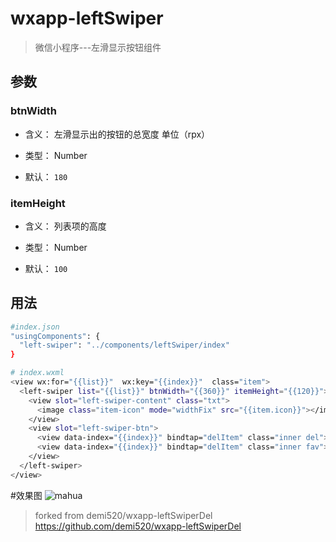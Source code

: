 # wxapp-leftSwiper

> 微信小程序---左滑显示按钮组件

## 参数

### btnWidth

- 含义： 左滑显示出的按钮的总宽度 单位（rpx）

- 类型： Number

- 默认： ``` 180 ```

### itemHeight 

- 含义： 列表项的高度

- 类型： Number

- 默认： ``` 100 ```

## 用法

``` bash
#index.json
"usingComponents": {
  "left-swiper": "../components/leftSwiper/index"
}

# index.wxml
<view wx:for="{{list}}"  wx:key="{{index}}"  class="item">
  <left-swiper list="{{list}}" btnWidth="{{360}}" itemHeight="{{120}}">
    <view slot="left-swiper-content" class="txt">
      <image class="item-icon" mode="widthFix" src="{{item.icon}}"></image>{{item.txt}}
    </view>
    <view slot="left-swiper-btn">
      <view data-index="{{index}}" bindtap="delItem" class="inner del">删除</view>
      <view data-index="{{index}}" bindtap="delItem" class="inner fav">收藏</view>
    </view>
  </left-swiper>
</view>
```

#效果图
![mahua](http://a3767c8e05b9af00df2d.b0.upaiyun.com/apicloud/05e36d4e5e46fddf6a8e42e47ba99d35.gif)
>forked from demi520/wxapp-leftSwiperDel https://github.com/demi520/wxapp-leftSwiperDel